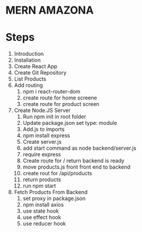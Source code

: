 # MERN AMAZONA

# Steps

1. Introduction
2. Installation
3. Create React App
4. Create Git Repository
5. List Products
6. Add routing
   1. npm i react-router-dom
   2. create route for home screene
   3. create route for product screen
7. Create Node.JS Server
   1. Run npm init in root folder
   2. Update package.json set type: module
   3. Add.js to imports
   4. npm install express
   5. Create server.js
   6. add start command as node backend/server.js
   7. require express
   8. Create route for / return backend is ready
   9. move products.js front front end to backend
   10. create rout for /api/products
   11. return products
   12. run npm start
8. Fetch Products From Backend
   1. set proxy in package.json
   2. npm install axios
   3. use state hook
   4. use effect hook
   5. use reducer hook
